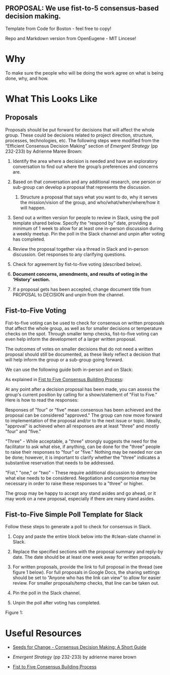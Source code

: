 PROPOSAL: We use fist-to-5 consensus-based decision making.
---

Template from Code for Boston - feel free to copy!

Repo and Markdown version from OpenEugene - MIT Lincese!

Why
===

To make sure the people who will be doing the work agree on what is being done,
why, and how.

What This Looks Like
====================

Proposals
---------

Proposals should be put forward for decisions that will affect the whole group.
These could be decisions related to project direction, structure, processes,
technologies, etc. The following steps were modified from the “Efficient
Consensus Decision Making” section of *Emergent Strategy* (pp 232-233) by
Adrienne Maree Brown:

1.  Identify the area where a decision is needed and have an exploratory
    conversation to find out where the group’s preferences and concerns are.

2.  Based on that conversation and any additional research, one person or
    sub-group can develop a proposal that represents the discussion.

    1.  Structure a proposal that says what you want to do, why it serves the
        mission/vision of the group, and who/what/when/where/how it will happen.

3.  Send out a written version for people to review in Slack, using the poll
    template shared below. Specify the “respond by” date, providing a minimum of
    1 week to allow for at least one in-person discussion during a weekly
    meetup. Pin the poll in the Slack channel and unpin after voting has
    completed.

4.  Review the proposal together via a thread in Slack and in-person discussion.
    Get responses to any clarifying questions.

5.  Check for agreement by fist-to-five voting (described below).

6.  **Document concerns, amendments, and results of voting in the ‘History’
    section.**

7.  If a proposal gets has been accepted, change document title from PROPOSAL to
    DECISION and unpin from the channel.

Fist-to-Five Voting
-------------------

Fist-to-five voting can be used to check for consensus on written proposals that
affect the whole group, as well as for smaller decisions or temperature checks
on the spot. Through smaller temp checks, fist-to-five voting can even help
inform the development of a larger written proposal.

The outcomes of votes on smaller decisions that do not need a written proposal
should still be documented, as these likely reflect a decision that will help
inform the group or a sub-group going forward.

We can use the following guide both in-person and on Slack:

As explained in [Fist to Five Consensus Building
Process](https://nonprofitgp.files.wordpress.com/2016/05/h03-2016-05-oah-fist-to-five-consensus-building.pdf):

At any point after a decision proposal has been made, you can assess the group's
current position by calling for a show/statement of "Fist to Five." Here is how
to read the responses:

Responses of "four" or "five" mean consensus has been achieved and the proposal
can be considered "approved." The group can now move forward to implementation
of the proposal and/or to the next issue or topic. Ideally, "approval" is
achieved when all responses are at least "three" and mostly "four" and "five."

"Three" - While acceptable, a "three" strongly suggests the need for the
facilitator to ask what else, if anything, can be done for the "three" people to
raise their responses to "four" or "five." Nothing may be needed nor can be
done; however, it is important to clarify whether the "three" indicates a
substantive reservation that needs to be addressed.

"Fist," "one," or "two" - These require additional discussion to determine what
else needs to be considered. Negotiation and compromise may be necessary in
order to raise these responses to a "three" or higher.

The group may be happy to accept any stand asides and go ahead, or it may work
on a new proposal, especially if there are many stand asides.

Fist-to-Five Simple Poll Template for Slack
-------------------------------------------

Follow these steps to generate a poll to check for consensus in Slack.

1.  Copy and paste the entire block below into the \#clean-slate channel in
    Slack.

2.  Replace the specified sections with the proposal summary and reply-by date.
    The date should be at least one week away for written proposals.

3.  For written proposals, provide the link to full proposal in the thread (see
    figure 1 below). For full proposals in Google Docs, the
    sharing settings should be set to “Anyone who has the link can view” to
    allow for easier review. For smaller proposals/temp checks, that line can be
    taken out.

4.  Pin the poll in the Slack channel.

5.  Unpin the poll after voting has completed.

Figure 1:






Useful Resources
================

-   [Seeds for Change - Consensus Decision Making: A Short
    Guide](https://www.seedsforchange.org.uk/shortconsensus)

-   *Emergent Strategy* (pp 232-233) by adrienne maree brown

-   [Fist to Five Consensus Building
    Process](https://nonprofitgp.files.wordpress.com/2016/05/h03-2016-05-oah-fist-to-five-consensus-building.pdf)


